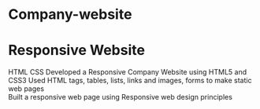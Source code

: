 # Company-website
# Responsive Website
HTML
CSS
Developed a Responsive Company Website using HTML5 and CSS3
Used HTML tags, tables, lists, links and images, forms to make static web pages  
Built a responsive web page using Responsive web design principles 

